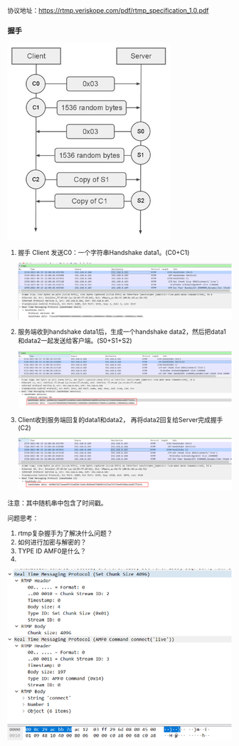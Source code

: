 协议地址：https://rtmp.veriskope.com/pdf/rtmp_specification_1.0.pdf



### 握手

<img src="image/1.%20rtmp%E6%8A%93%E5%8C%85/image-20230619223326273.png" alt="image-20230619223326273" style="zoom:67%;" />

1. 握手 Client 发送C0：一个字符串Handshake data1。(C0+C1)

   ![image-20230619221726658](image/1.%20rtmp%E6%8A%93%E5%8C%85/image-20230619221726658.png)

2. 服务端收到handshake data1后，生成一个handshake data2，然后把data1和data2一起发送给客户端。(S0+S1+S2)

   ![image-20230619222058335](image/1.%20rtmp%E6%8A%93%E5%8C%85/image-20230619222058335.png)

3. Client收到服务端回复的data1和data2， 再将data2回复给Server完成握手 (C2)

   ![image-20230619222222056](image/1.%20rtmp%E6%8A%93%E5%8C%85/image-20230619222222056.png)

注意：其中随机串中包含了时间戳。





问题思考：

1. rtmp复杂握手为了解决什么问题？
2. 如何进行加密与解密的？
3. TYPE ID   AMF0是什么？
4. 

![image-20230619225752327](image/1.%20rtmp%E6%8A%93%E5%8C%85/image-20230619225752327.png)